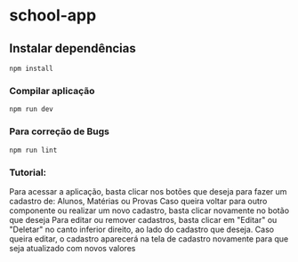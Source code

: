 # school-app

## Instalar dependências
```
npm install
```

### Compilar aplicação
```
npm run dev
```

### Para correção de Bugs
```
npm run lint
```

### Tutorial:
Para acessar a aplicação, basta clicar nos botões que deseja para fazer um cadastro de: 
Alunos, Matérias ou Provas
Caso queira voltar para outro componente ou realizar um novo cadastro, basta clicar novamente no botão que deseja 
Para editar ou remover cadastros, basta clicar em "Editar" ou "Deletar" no canto inferior direito, ao lado do cadastro que deseja. 
Caso queira editar, o cadastro aparecerá na tela de cadastro novamente para que seja atualizado com novos valores